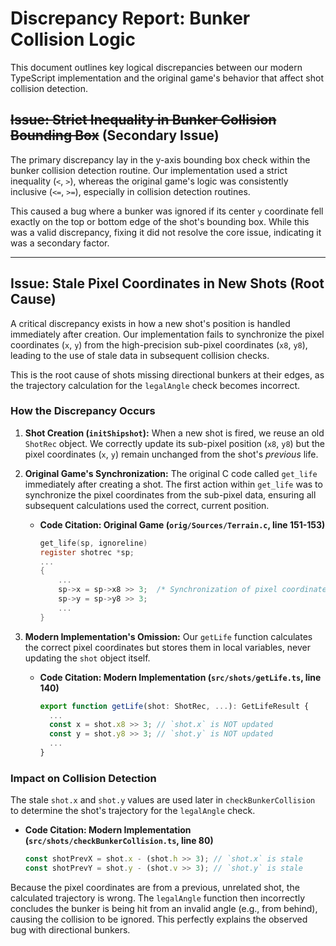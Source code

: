 # Discrepancy Report: Bunker Collision Logic

This document outlines key logical discrepancies between our modern TypeScript implementation and the original game's behavior that affect shot collision detection.

## ~~Issue: Strict Inequality in Bunker Collision Bounding Box~~ (Secondary Issue)

The primary discrepancy lay in the y-axis bounding box check within the bunker collision detection routine. Our implementation used a strict inequality (`<`, `>`), whereas the original game's logic was consistently inclusive (`<=`, `>=`), especially in collision detection routines.

This caused a bug where a bunker was ignored if its center `y` coordinate fell exactly on the top or bottom edge of the shot's bounding box. While this was a valid discrepancy, fixing it did not resolve the core issue, indicating it was a secondary factor.

---

## Issue: Stale Pixel Coordinates in New Shots (Root Cause)

A critical discrepancy exists in how a new shot's position is handled immediately after creation. Our implementation fails to synchronize the pixel coordinates (`x`, `y`) from the high-precision sub-pixel coordinates (`x8`, `y8`), leading to the use of stale data in subsequent collision checks.

This is the root cause of shots missing directional bunkers at their edges, as the trajectory calculation for the `legalAngle` check becomes incorrect.

### How the Discrepancy Occurs

1.  **Shot Creation (`initShipshot`):** When a new shot is fired, we reuse an old `ShotRec` object. We correctly update its sub-pixel position (`x8`, `y8`) but the pixel coordinates (`x`, `y`) remain unchanged from the shot's *previous* life.

2.  **Original Game's Synchronization:** The original C code called `get_life` immediately after creating a shot. The first action within `get_life` was to synchronize the pixel coordinates from the sub-pixel data, ensuring all subsequent calculations used the correct, current position.

    *   **Code Citation: Original Game (`orig/Sources/Terrain.c`, line 151-153)**
        ```c
        get_life(sp, ignoreline)
        register shotrec *sp;
        ...
        {
            ...
            sp->x = sp->x8 >> 3;  /* Synchronization of pixel coordinates */
            sp->y = sp->y8 >> 3;
            ...
        }
        ```

3.  **Modern Implementation's Omission:** Our `getLife` function calculates the correct pixel coordinates but stores them in local variables, never updating the `shot` object itself.

    *   **Code Citation: Modern Implementation (`src/shots/getLife.ts`, line 140)**
        ```typescript
        export function getLife(shot: ShotRec, ...): GetLifeResult {
          ...
          const x = shot.x8 >> 3; // `shot.x` is NOT updated
          const y = shot.y8 >> 3; // `shot.y` is NOT updated
          ...
        }
        ```

### Impact on Collision Detection

The stale `shot.x` and `shot.y` values are used later in `checkBunkerCollision` to determine the shot's trajectory for the `legalAngle` check.

*   **Code Citation: Modern Implementation (`src/shots/checkBunkerCollision.ts`, line 80)**
    ```typescript
    const shotPrevX = shot.x - (shot.h >> 3); // `shot.x` is stale
    const shotPrevY = shot.y - (shot.v >> 3); // `shot.y` is stale
    ```

Because the pixel coordinates are from a previous, unrelated shot, the calculated trajectory is wrong. The `legalAngle` function then incorrectly concludes the bunker is being hit from an invalid angle (e.g., from behind), causing the collision to be ignored. This perfectly explains the observed bug with directional bunkers.